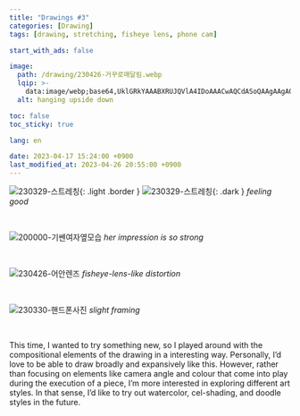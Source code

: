 ```yaml
---
title: "Drawings #3"
categories: [Drawing]
tags: [drawing, stretching, fisheye lens, phone cam]

start_with_ads: false

image:
  path: /drawing/230426-거꾸로매달림.webp
  lqip: >-
    data:image/webp;base64,UklGRkYAAABXRUJQVlA4IDoAAACwAQCdASoQAAgAAgA0JaQAAtz+deMAAP7+fCmBZZn3+/ZORq9T+vedgOywrM/PuK61PMAYYBLZKgAA
  alt: hanging upside down

toc: false
toc_sticky: true

lang: en

date: 2023-04-17 15:24:00 +0900
last_modified_at: 2023-04-26 20:55:00 +0900
---
```


![230329-스트레칭](/drawing/230329-스트레칭.webp){: .light .border }
![230329-스트레칭](/drawing/230329-스트레칭.webp){: .dark }
_feeling good_

<br>

![200000-기쎈여자옆모습](/drawing/200000-기쎈여자옆모습.webp)
_her impression is so strong_

<br>

![230426-어안렌즈](/drawing/230426-어안렌즈.webp)
_fisheye-lens-like distortion_

<br>

![230330-핸드폰사진](/drawing/230330-핸드폰사진.webp)
_slight framing_

<br>

This time, I wanted to try something new, so I played around with the compositional elements of the drawing in a interesting way. Personally, I’d love to be able to draw broadly and expansively like this. However, rather than focusing on elements like camera angle and colour that come into play during the execution of a piece, I’m more interested in exploring different art styles. In that sense, I’d like to try out watercolor, cel-shading, and doodle styles in the future.

